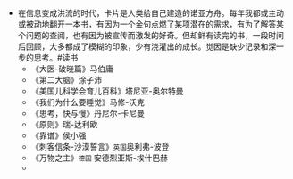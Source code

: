 - 在信息变成洪流的时代，卡片是人类给自己建造的诺亚方舟。每年我都或主动或被动地翻开一本书，有因为一个金句点燃了某项潜在的需求，有为了解答某个问题的查阅，也有因为被宣传而激发的好奇。但却鲜有读完的书，一段时间后回顾，大多都成了模糊的印象，少有浇灌出的成长。觉因是缺少记录和深一步的思考。#读书
	- 《大医-破晓篇》马伯庸
	- 《第二大脑》涂子沛
	- 《美国儿科学会育儿百科》塔尼亚-奥尔特曼
	- 《我们为什么要睡觉》马修-沃克
	- 《思考，快与慢》丹尼尔-卡尼曼
	- 《原则》瑞-达利欧
	- 《靠谱》侯小强
	- 《刺客信条-沙漠誓言》`英国`奥利弗-波登
	- 《万物之主》`德国` 安德烈亚斯-埃什巴赫
	-
